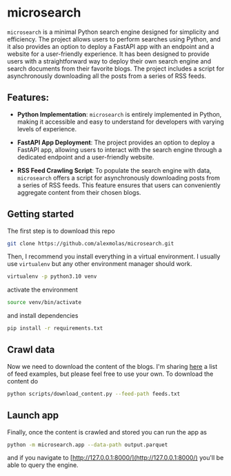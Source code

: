 # microsearch

`microsearch` is a minimal Python search engine designed for simplicity and efficiency. The project allows users to perform searches using Python, and it also provides an option to deploy a FastAPI app with an endpoint and a website for a user-friendly experience. It has been designed to provide users with a straightforward way to deploy their own search engine and search documents from their favorite blogs. The project includes a script for asynchronously downloading all the posts from a series of RSS feeds. 

## Features:
- **Python Implementation**: `microsearch` is entirely implemented in Python, making it accessible and easy to understand for developers with varying levels of experience.

- **FastAPI App Deployment**: The project provides an option to deploy a FastAPI app, allowing users to interact with the search engine through a dedicated endpoint and a user-friendly website.

- **RSS Feed Crawling Script**: To populate the search engine with data, `microsearch` offers a script for asynchronously downloading posts from a series of RSS feeds. This feature ensures that users can conveniently aggregate content from their chosen blogs.


## Getting started

The first step is to download this repo

```bash
git clone https://github.com/alexmolas/microsearch.git
```

Then, I recommend you install everything in a virtual environment. I usually use `virtualenv` but any other environment manager should work.

```bash
virtualenv -p python3.10 venv
```

activate the environment

```bash
source venv/bin/activate
```

and install dependencies

```bash
pip install -r requirements.txt
```

## Crawl data

Now we need to download the content of the blogs. I'm sharing [here](https://github.com/alexmolas/microsearch/blob/main/feeds.txt) a list of feed examples, but please feel free to use your own. To download the content do

```bash
python scripts/download_content.py --feed-path feeds.txt
```

## Launch app

Finally, once the content is crawled and stored you can run the app as


```bash
python -m microsearch.app --data-path output.parquet
```

and if you navigate to [http://127.0.0.1:8000/](http://127.0.0.1:8000/) you'll be able to query the engine.

